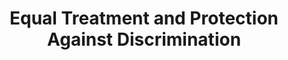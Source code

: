 ---
title: Equal Treatment and Protection Against Discrimination
file: EN-Discrimination.pdf
situace:
  - discrimination
---
